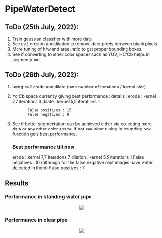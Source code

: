 # PipeWaterDetect
## ToDo (25th July, 2022): 
1. Train gaussian classifier with more data 
2. See cv2 erosion and dilation to remove dark pixels between black pixels
3. More tuning of h/w and area_ratio to get proper bounding boxes.
4. See if converting to other color spaces such as YUV, HCrCb helps in segmentation 

## ToDo (26th July, 2022):
1. using cv2 erode and dilate (tune number of iterations / kernel size)
2. YcrCb space currently giving best performance : 
    details : erode : kernel 7,7 iterations 3
              dilate : kernel 5,5 iterations 1

              False positives : 15 
              False negatives : 0
3. See if better segmentation can be achieved either via collecting more data or any other color space. If not see what tuning in bounding box function gets best performance. 


    ### Best performance till now
   erode : kernel 7,7 iterations 7 
   dilation : kernel 5,5 iterations 1
   False negatives : 10 (although for the false negative next images have water detected in them)
   False positives : 7

## Results

### Performance in standing water pipe 
 
<p align='center'>
<img src="./water.gif">
</p>

### Performance in clear pipe 
 
<p align='center'>
<img src="./nonwater.gif">
</p>